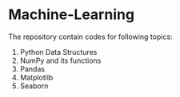 # Machine-Learning
The repository contain codes for following topics:
1. Python Data Structures
2. NumPy and its functions
3. Pandas
4. Matplotlib
5. Seaborn
